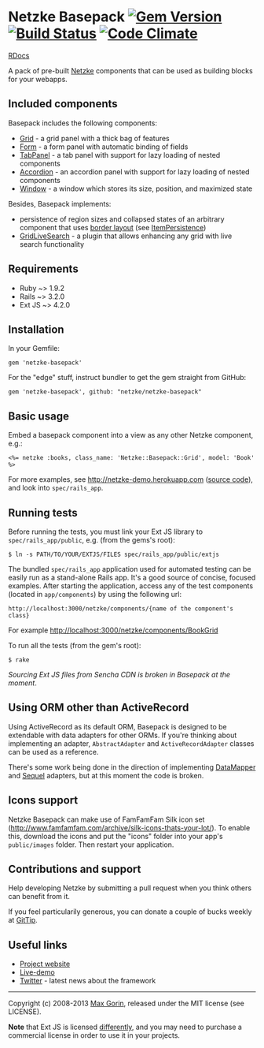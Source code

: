 # Netzke Basepack [![Gem Version](https://badge.fury.io/rb/netzke-basepack.png)](http://badge.fury.io/rb/netzke-basepack) [![Build Status](https://travis-ci.org/netzke/netzke-basepack.png?branch=0-9)](https://travis-ci.org/netzke/netzke-basepack) [![Code Climate](https://codeclimate.com/github/netzke/netzke-basepack.png)](https://codeclimate.com/github/netzke/netzke-basepack)

[RDocs](http://rdoc.info/github/netzke/netzke-basepack)

A pack of pre-built [Netzke](http://netzke.org) components that can be used as building blocks for your webapps.

## Included components

Basepack includes the following components:

* [Grid](http://rdoc.info/github/netzke/netzke-basepack/Netzke/Basepack/Grid) - a grid panel with a thick bag of features
* [Form](http://rdoc.info/github/netzke/netzke-basepack/Netzke/Basepack/Form) - a form panel with automatic binding of fields
* [TabPanel](http://rdoc.info/github/netzke/netzke-basepack/Netzke/Basepack/TabPanel) - a tab panel with support for lazy loading of nested components
* [Accordion](http://rdoc.info/github/netzke/netzke-basepack/Netzke/Basepack/Accordion) - an accordion panel with support for lazy loading of nested components
* [Window](http://rdoc.info/github/netzke/netzke-basepack/Netzke/Basepack/Window) - a window which stores its size, position, and maximized state

Besides, Basepack implements:

* persistence of region sizes and collapsed states of an arbitrary component that uses
[border layout](http://docs.sencha.com/ext-js/4-1/#!/api/Ext.layout.container.Border) (see [ItemPersistence](http://rdoc.info/github/netzke/netzke-basepack/Netzke/Basepack/ItemPersistence))
* [GridLiveSearch](http://rdoc.info/github/netzke/netzke-basepack/Netzke/Basepack/GridLiveSearch) - a plugin that allows
enhancing any grid with live search functionality

## Requirements

* Ruby ~> 1.9.2
* Rails ~> 3.2.0
* Ext JS ~> 4.2.0

## Installation

In your Gemfile:

    gem 'netzke-basepack'

For the "edge" stuff, instruct bundler to get the gem straight from GitHub:

    gem 'netzke-basepack', github: "netzke/netzke-basepack"

## Basic usage

Embed a basepack component into a view as any other Netzke component, e.g.:

```erb
<%= netzke :books, class_name: 'Netzke::Basepack::Grid', model: 'Book' %>
```

For more examples, see http://netzke-demo.herokuapp.com ([source code](https://github.com/netzke/netzke-demo)), and look
into `spec/rails_app`.

## Running tests

Before running the tests, you must link your Ext JS library to `spec/rails_app/public`, e.g. (from the gems's root):

    $ ln -s PATH/TO/YOUR/EXTJS/FILES spec/rails_app/public/extjs

The bundled `spec/rails_app` application used for automated testing can be easily run as a stand-alone Rails app. It's a
good source of concise, focused examples. After starting the application, access any of the test components (located in
`app/components`) by using the following url:

    http://localhost:3000/netzke/components/{name of the component's class}

For example [http://localhost:3000/netzke/components/BookGrid](http://localhost:3000/netzke/components/BookGrid)

To run all the tests (from the gem's root):

    $ rake

*Sourcing Ext JS files from Sencha CDN is broken in Basepack at the moment*.

## Using ORM other than ActiveRecord

Using ActiveRecord as its default ORM, Basepack is designed to be extendable with data adapters for other ORMs. If
you're thinking about implementing an adapter, `AbstractAdapter` and `ActiveRecordAdapter` classes can be used as a
reference.

There's some work being done in the direction of implementing
[DataMapper](https://github.com/nomadcoder/netzke-basepack-dm) and
[Sequel](https://github.com/nomadcoder/netzke-basepack-sequel) adapters, but at this moment the code is broken.

## Icons support

Netzke Basepack can make use of FamFamFam Silk icon set (http://www.famfamfam.com/archive/silk-icons-thats-your-lot/).
To enable this, download the icons and put the "icons" folder into your app's `public/images` folder. Then restart your
application.

## Contributions and support

Help developing Netzke by submitting a pull request when you think others can benefit from it.

If you feel particularily generous, you can donate a couple of bucks weekly at [GitTip](https://www.gittip.com/uptomax/).

## Useful links
* [Project website](http://netzke.org)
* [Live-demo](http://netzke-demo.herokuapp.com)
* [Twitter](http://twitter.com/netzke) - latest news about the framework

---
Copyright (c) 2008-2013 [Max Gorin](https://twitter.com/uptomax), released under the MIT license (see LICENSE).

**Note** that Ext JS is licensed [differently](http://www.sencha.com/products/extjs/license/), and you may need to
purchase a commercial license in order to use it in your projects.
